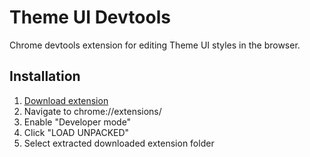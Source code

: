 # Theme UI Devtools

Chrome devtools extension for editing Theme UI styles in the browser.

## Installation

1. [Download extension](https://github.com/system-ui/theme-ui/tree/master/packages/crome/public)
2. Navigate to chrome://extensions/
3. Enable "Developer mode"
4. Click "LOAD UNPACKED"
5. Select extracted downloaded extension folder
